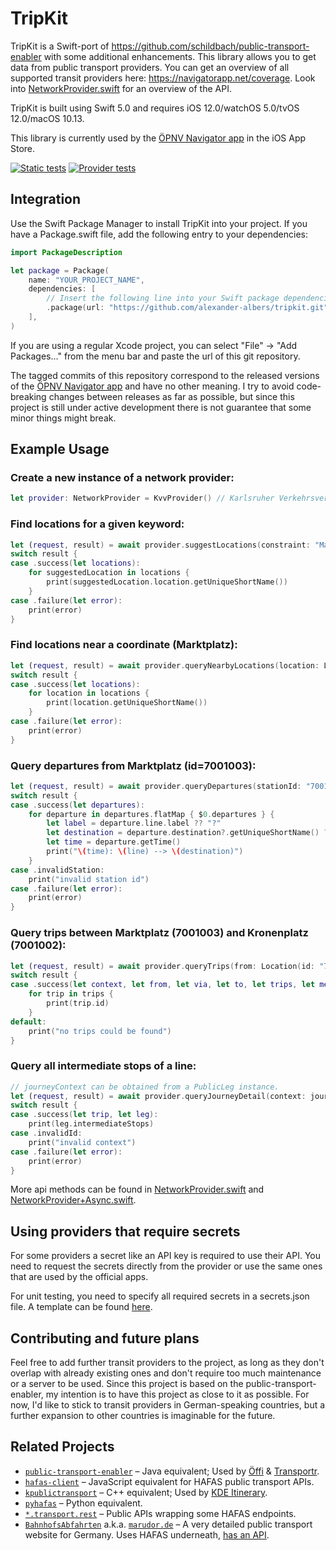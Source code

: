 # TripKit
TripKit is a Swift-port of https://github.com/schildbach/public-transport-enabler with some additional enhancements. This library allows you to get data from public transport providers. You can get an overview of all supported transit providers here: https://navigatorapp.net/coverage.
Look into [NetworkProvider.swift](Sources/TripKit/Provider/NetworkProvider.swift) for an overview of the API.

TripKit is built using Swift 5.0 and requires iOS 12.0/watchOS 5.0/tvOS 12.0/macOS 10.13.

This library is currently used by the [ÖPNV Navigator app](http://navigatorapp.net) in the iOS App Store.

[![Static tests](https://github.com/alexander-albers/tripkit/actions/workflows/test-static.yml/badge.svg)](https://github.com/alexander-albers/tripkit/actions/workflows/test-static.yml)
[![Provider tests](https://github.com/alexander-albers/tripkit/actions/workflows/test-providers.yml/badge.svg)](https://github.com/alexander-albers/tripkit/actions/workflows/test-providers.yml)

## Integration

Use the Swift Package Manager to install TripKit into your project. If you have a Package.swift file, add the following entry to your dependencies:

```swift
import PackageDescription

let package = Package(
    name: "YOUR_PROJECT_NAME",
    dependencies: [
        // Insert the following line into your Swift package dependencies.
        .package(url: "https://github.com/alexander-albers/tripkit.git", .branch("main")),
    ],
)
```

If you are using a regular Xcode project, you can select "File" -> "Add Packages…" from the menu bar and paste the url of this git repository.

The tagged commits of this repository correspond to the released versions of the [ÖPNV Navigator app](http://navigatorapp.net) and have no other meaning. I try to avoid code-breaking changes between releases as far as possible, but since this project is still under active development there is not guarantee that some minor things might break. 

## Example Usage

### Create a new instance of a network provider:
```swift
let provider: NetworkProvider = KvvProvider() // Karlsruher Verkehrsverbund
```

### Find locations for a given keyword:
```swift
let (request, result) = await provider.suggestLocations(constraint: "Marktplatz")
switch result {
case .success(let locations):
    for suggestedLocation in locations {
        print(suggestedLocation.location.getUniqueShortName())
    }
case .failure(let error):
    print(error)
}
```

### Find locations near a coordinate (Marktplatz):
```swift
let (request, result) = await provider.queryNearbyLocations(location: Location(lat: 49009656, lon: 8402383))
switch result {
case .success(let locations):
    for location in locations {
        print(location.getUniqueShortName())
    }
case .failure(let error):
    print(error)
}
```

### Query departures from Marktplatz (id=7001003):
```swift
let (request, result) = await provider.queryDepartures(stationId: "7001003")
switch result {
case .success(let departures):
    for departure in departures.flatMap { $0.departures } {
        let label = departure.line.label ?? "?"
        let destination = departure.destination?.getUniqueShortName() ?? "?"
        let time = departure.getTime()
        print("\(time): \(line) --> \(destination)")
    }
case .invalidStation:
    print("invalid station id")
case .failure(let error):
    print(error)
}
```

### Query trips between Marktplatz (7001003) and Kronenplatz (7001002):
```swift
let (request, result) = await provider.queryTrips(from: Location(id: "7001003"), via: nil, to: Location(id: "7001002"))
switch result {
case .success(let context, let from, let via, let to, let trips, let messages):
    for trip in trips {
        print(trip.id)
    }
default:
    print("no trips could be found")
}
```

### Query all intermediate stops of a line:
```swift
// journeyContext can be obtained from a PublicLeg instance.
let (request, result) = await provider.queryJourneyDetail(context: journeyContext)
switch result {
case .success(let trip, let leg):
    print(leg.intermediateStops)
case .invalidId:
    print("invalid context")
case .failure(let error):
    print(error)
}
```

More api methods can be found in [NetworkProvider.swift](Sources/TripKit/Provider/NetworkProvider.swift) and [NetworkProvider+Async.swift](Sources/TripKit/Provider/NetworkProvider+Async.swift).

## Using providers that require secrets

For some providers a secret like an API key is required to use their API. You need to request the secrets directly from the provider or use the same ones that are used by the official apps.

For unit testing, you need to specify all required secrets in a secrets.json file. A template can be found [here](Sources/TripKit/Resources/secrets.json.template).

## Contributing and future plans

Feel free to add further transit providers to the project, as long as they don't overlap with already existing ones and don't require too much maintenance or a server to be used. Since this project is based on the public-transport-enabler, my intention is to have this project as close to it as possible. For now, I'd like to stick to transit providers in German-speaking countries, but a further expansion to other countries is imaginable for the future. 

## Related Projects

- [`public-transport-enabler`](https://github.com/schildbach/public-transport-enabler) – Java equivalent; Used by [Öffi](https://play.google.com/store/apps/details?id=de.schildbach.oeffi) & [Transportr](https://transportr.app).
- [`hafas-client`](https://github.com/public-transport/hafas-client) – JavaScript equivalent for HAFAS public transport APIs.
- [`kpublictransport`](https://github.com/KDE/kpublictransport) – C++ equivalent; Used by [KDE Itinerary](https://apps.kde.org/itinerary/).
- [`pyhafas`](https://github.com/n0emis/pyhafas) – Python equivalent.
- [`*.transport.rest`](https://transport.rest/) – Public APIs wrapping some HAFAS endpoints.
- [`BahnhofsAbfahrten`](https://github.com/marudor/BahnhofsAbfahrten) a.k.a. [`marudor.de`](https://marudor.de/) – A very detailed public transport website for Germany. Uses HAFAS underneath, [has an API](https://docs.marudor.de).
